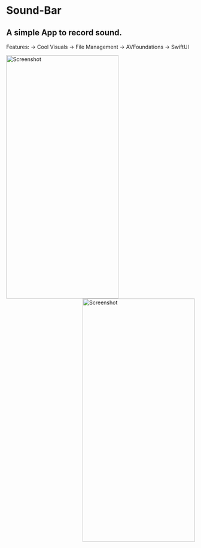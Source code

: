 # Sound-Bar
## A simple App to record sound.

Features:
  -> Cool Visuals
  -> File Management
  -> AVFoundations
  -> SwiftUI


<img src="https://user-images.githubusercontent.com/53566395/228263069-21340275-c868-42e3-bb8d-322abc0ab9a4.gif" alt="Screenshot" width="300" height="650" align="left">

<img src="https://user-images.githubusercontent.com/53566395/228877385-320b35ed-2106-4057-8910-860762668b49.png" alt="Screenshot" width="300" height="650" align="right">
